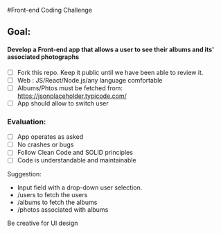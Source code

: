 #Front-end Coding Challenge

## Goal:

#### Develop a Front-end app that allows a user to see their albums and its' associated photographs

- [ ] Fork this repo. Keep it public until we have been able to review it.
- [ ] Web : JS/React/Node.js/any language comfortable
- [ ] Albums/Phtos must be fetched from: https://jsonplaceholder.typicode.com/
- [ ] App should allow to switch user

### Evaluation:
- [ ] App operates as asked
- [ ] No crashes or bugs
- [ ] Follow Clean Code and SOLID principles
- [ ] Code is understandable and maintainable

Suggestion: 
- Input field with a drop-down user selection.
- /users to fetch the users
- /albums to fetch the albums
- /photos associated with albums

Be creative for UI design 
